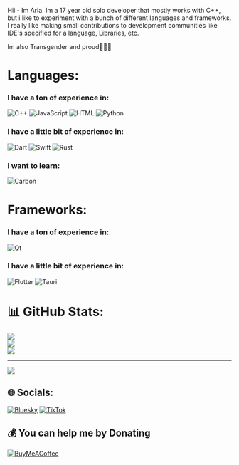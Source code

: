 Hii - Im Aria. Im a 17 year old solo developer that mostly works with C++, but i like to experiment with a bunch of different languages and frameworks.
I really like making small contributions to development communities like IDE's specified for a language, Libraries, etc.

Im also Transgender and proud🩷🏳️‍⚧️

# Languages:
### I have a ton of experience in:
![C++](https://img.shields.io/badge/c++-%2300599C.svg?style=for-the-badge&logo=c%2B%2B&logoColor=white) ![JavaScript](https://img.shields.io/badge/javascript-%23323330.svg?style=for-the-badge&logo=javascript&logoColor=%23F7DF1E) ![HTML](https://img.shields.io/badge/html5-F54A2A.svg?style=for-the-badge&logo=html5&logoColor=white)
![Python](https://img.shields.io/badge/python-3670A0?style=for-the-badge&logo=python&logoColor=ffdd54)
### I have a little bit of experience in:
![Dart](https://img.shields.io/badge/dart-%230175C2.svg?style=for-the-badge&logo=dart&logoColor=white) ![Swift](https://img.shields.io/badge/swift-F54A2A?style=for-the-badge&logo=swift&logoColor=white)
![Rust](https://img.shields.io/badge/Rust-D7691B.svg?style=for-the-badge&logo=Rust&logoColor=white)
### I want to learn:
![Carbon](https://img.shields.io/badge/carbon-%23323330.svg?style=for-the-badge&logo=carbon&logoColor=%23F7DF1E)

# Frameworks:
### I have a ton of experience in:
![Qt](https://img.shields.io/badge/Qt-%23217346.svg?style=for-the-badge&logo=Qt&logoColor=white) 
### I have a little bit of experience in:
![Flutter](https://img.shields.io/badge/Flutter-%2302569B.svg?style=for-the-badge&logo=Flutter&logoColor=white)
![Tauri](https://img.shields.io/badge/Tauri-%23323330.svg?style=for-the-badge&logo=Tauri&logoColor=white)

# 📊 GitHub Stats:
![](https://github-readme-stats.vercel.app/api?username=zKiwiko&theme=dark&hide_border=false&include_all_commits=false&count_private=false)<br/>
![](https://github-readme-streak-stats.herokuapp.com/?user=zKiwiko&theme=dark&hide_border=false)<br/>
![](https://github-readme-stats.vercel.app/api/top-langs/?username=zKiwiko&theme=dark&hide_border=false&include_all_commits=false&count_private=false&layout=compact)

---
[![](https://visitcount.itsvg.in/api?id=zKiwiko&icon=0&color=0)](https://visitcount.itsvg.in)

## 🌐 Socials:
[![Bluesky](https://img.shields.io/badge/bluesky-0285FF?style=for-the-badge&logo=bluesky&logoColor=%23FFFFFF)](https://bsky.app/profile/aiaiari) [![TikTok](https://img.shields.io/badge/TikTok-%23000000.svg?logo=TikTok&logoColor=white)](https://tiktok.com/@zkiwiko) 

  ## 💰 You can help me by Donating
  [![BuyMeACoffee](https://img.shields.io/badge/Buy%20Me%20a%20Coffee-ffdd00?style=for-the-badge&logo=buy-me-a-coffee&logoColor=black)](https://buymeacoffee.com/zKiwiko) 

  
<!-- Proudly created with GPRM ( https://gprm.itsvg.in ) -->
